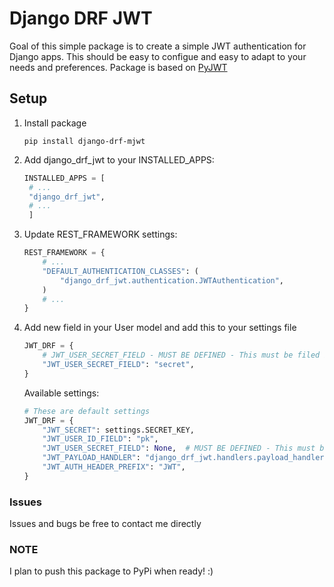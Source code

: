 # Django DRF JWT

Goal of this simple package is to create a simple JWT authentication for Django apps.
This should be easy to configue and easy to adapt to your needs and preferences.
Package is based on [PyJWT](https://github.com/jpadilla/pyjwt)


## Setup

1. Install package
    ```shell
    pip install django-drf-mjwt
    ```

2. Add django_drf_jwt to your INSTALLED_APPS:
   ```python
   INSTALLED_APPS = [
    # ...
    "django_drf_jwt",
    # ...
    ]
   ```

3. Update REST_FRAMEWORK settings:
    ```python
    REST_FRAMEWORK = {
        # ...
        "DEFAULT_AUTHENTICATION_CLASSES": (
            "django_drf_jwt.authentication.JWTAuthentication",
        )
        # ...
    }
    ```

4. Add new field in your User model and add this to your settings file
    ```python
    JWT_DRF = {
        # JWT_USER_SECRET_FIELD - MUST BE DEFINED - This must be filed in User object
        "JWT_USER_SECRET_FIELD": "secret",
    }
    ```

    Available settings:
    ```python
    # These are default settings
    JWT_DRF = {
        "JWT_SECRET": settings.SECRET_KEY,
        "JWT_USER_ID_FIELD": "pk",
        "JWT_USER_SECRET_FIELD": None,  # MUST BE DEFINED - This must be a
        "JWT_PAYLOAD_HANDLER": "django_drf_jwt.handlers.payload_handler",
        "JWT_AUTH_HEADER_PREFIX": "JWT",
    }
    ```


### Issues
Issues and bugs be free to contact me directly

### NOTE
I plan to push this package to PyPi when ready! :)